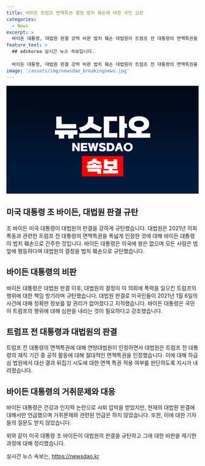 ```yaml
---
title: 바이든 트럼프 면책특권 결정 법치 훼손에 대한 국민 심판
categories:
  - News
excerpt: >
  바이든 대통령, 대법원 판결 강력 비판 법치 훼손 대법원이 트럼프 전 대통령의 면책특권을 인정한 데 대해 강하게 규탄하는 발언. 왕은 없고, 누구도 법 위에 없다며 트럼프의 폭동 사건 관련 책임은 국민이 심판해야 한다고 주장. 대선 결과 뒤집기 시도 재판 가능성은 희박. 건강과 인지력 논란으로 사퇴 압박 받는 가운데 현안에 대한 언급은 없었음. (AP) #바이든 #대법원 #트럼프
feature_text: >
  ## adskorea 실시간 뉴스 속보입니다.

  바이든 대통령, 대법원 판결 강력 비판 법치 훼손 대법원이 트럼프 전 대통령의 면책특권을 인정한 데 대해 강하게 규탄하는 발언. 왕은 없고, 누구도 법 위에 없다며 트럼프의 폭동 사건 관련 책임은 국민이 심판해야 한다고 주장. 대선 결과 뒤집기 시도 재판 가능성은 희박. 건강과 인지력 논란으로 사퇴 압박 받는 가운데 현안에 대한 언급은 없었음. (AP) #바이든 #대법원 #트럼프
image: '/assets/img/newsdao_breakingnews.jpg'
---
```


<p><img src="/assets/img/newsdao_breakingnews.jpg" alt="adskorea 속보" /></p>

<h2 data-ke-size="size26">미국 대통령 조 바이든, 대법원 판결 규탄</h2>

<p data-ke-size="size16">조 바이든 미국 대통령이 대법원의 판결을 강하게 규탄했습니다. 대법원은 2021년 의회 폭동과 관련한 트럼프 전 대통령의 면책특권을 폭넓게 인정한 것에 대해 바이든 대통령이 법치 훼손으로 간주한 것입니다. 바이든 대통령은 미국에 왕은 없으며 모든 사람은 법 앞에 평등하다며 대법원의 결정을 법치 훼손으로 규탄했습니다.</p>

<h2 data-ke-size="size26">바이든 대통령의 비판</h2>

<p data-ke-size="size16">바이든 대통령은 대법원 판결 이후, 대법원의 결정이 미 의회에 폭력을 일으킨 트럼프의 행위에 대한 책임 방기라며 규탄했습니다. 대법원 판결로 미국인들이 2021년 1월 6일의 사건에 대해 정확한 정보를 알 권리가 없어졌다고 지적했습니다. 바이든 대통령은 국민이 트럼프의 행위에 대해 심판을 내리는 것이 필요하다고 강조했습니다.</p>

<h2 data-ke-size="size26">트럼프 전 대통령과 대법원의 판결</h2>

<p data-ke-size="size16">트럼프 전 대통령의 면책특권에 대해 연방대법원이 인정하면서 대법원은 트럼프 전 대통령의 재직 기간 중 공적 활동에 대해 절대적인 면책특권을 인정했습니다. 이에 대해 하급심 법원에서 대선 결과 뒤집기 시도에 대한 면책 특권 적용 여부를 판단하도록 지시가 내려졌습니다.</p>

<h2 data-ke-size="size26">바이든 대통령의 거취문제와 대응</h2>

<p data-ke-size="size16">바이든 대통령은 건강과 인지력 논란으로 사퇴 압박을 받았지만, 현재의 대법원 판결에 대해서만 언급했으며 거취문제와 관련된 언급은 하지 않았습니다. 또한, 이에 대한 기자들의 질문도 받지 않았습니다.</p>

<p>위와 같이 미국 대통령 조 바이든이 대법원의 판결을 규탄하고 그에 대한 비판을 제기한 과정에 대해 정리했습니다.</p>
실시간 뉴스 속보는, <a href="https://newsdao.kr" rel="dofollow">https://newsdao.kr</a>


